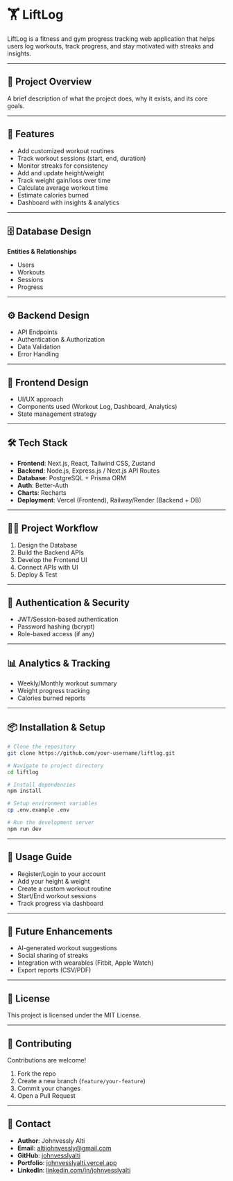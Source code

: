# 🏋️ LiftLog

LiftLog is a fitness and gym progress tracking web application that helps users log workouts, track progress, and stay motivated with streaks and insights.

---

## 📖 Project Overview
A brief description of what the project does, why it exists, and its core goals.

---

## 🚀 Features
- Add customized workout routines  
- Track workout sessions (start, end, duration)  
- Monitor streaks for consistency  
- Add and update height/weight  
- Track weight gain/loss over time  
- Calculate average workout time  
- Estimate calories burned  
- Dashboard with insights & analytics  

---

## 🗄️ Database Design
**Entities & Relationships**  
- Users  
- Workouts  
- Sessions  
- Progress

---

## ⚙️ Backend Design
- API Endpoints  
- Authentication & Authorization  
- Data Validation  
- Error Handling  

---

## 🎨 Frontend Design
- UI/UX approach  
- Components used (Workout Log, Dashboard, Analytics)  
- State management strategy  

---

## 🛠️ Tech Stack
- **Frontend**: Next.js, React, Tailwind CSS, Zustand  
- **Backend**: Node.js, Express.js / Next.js API Routes  
- **Database**: PostgreSQL + Prisma ORM  
- **Auth**: Better-Auth  
- **Charts**: Recharts  
- **Deployment**: Vercel (Frontend), Railway/Render (Backend + DB)  

---

## 🧑‍💻 Project Workflow
1. Design the Database  
2. Build the Backend APIs  
3. Develop the Frontend UI  
4. Connect APIs with UI  
5. Deploy & Test  

---

## 🔐 Authentication & Security
- JWT/Session-based authentication  
- Password hashing (bcrypt)  
- Role-based access (if any)  

---

## 📊 Analytics & Tracking
- Weekly/Monthly workout summary  
- Weight progress tracking  
- Calories burned reports  

---

## 📦 Installation & Setup
```bash
# Clone the repository
git clone https://github.com/your-username/liftlog.git

# Navigate to project directory
cd liftlog

# Install dependencies
npm install

# Setup environment variables
cp .env.example .env

# Run the development server
npm run dev
````

---

## 📌 Usage Guide

* Register/Login to your account
* Add your height & weight
* Create a custom workout routine
* Start/End workout sessions
* Track progress via dashboard

---

## 🔮 Future Enhancements

* AI-generated workout suggestions
* Social sharing of streaks
* Integration with wearables (Fitbit, Apple Watch)
* Export reports (CSV/PDF)

---

## 🧾 License

This project is licensed under the MIT License.

---

## 🙌 Contributing

Contributions are welcome!

1. Fork the repo
2. Create a new branch (`feature/your-feature`)
3. Commit your changes
4. Open a Pull Request

---

## 📧 Contact

* **Author**: Johnvessly Alti
* **Email**: [altijohnvessly@gmail.com](mailto:altijohnvessly@gmail.com)
* **GitHub**: [johnvesslyalti](https://github.com/johnvesslyalti)
* **Portfolio**: [johnvesslyalti.vercel.app](https://johnvesslyalti.vercel.app)
* **LinkedIn**: [linkedin.com/in/johnvesslyalti](https://linkedin.com/in/johnvesslyalti)